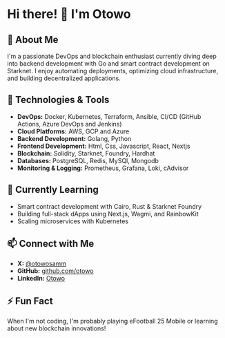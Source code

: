 # Hi there! 👋 I'm Otowo

## 🚀 About Me
I'm a passionate DevOps and blockchain enthusiast currently diving deep into backend development with Go and smart contract development on Starknet. I enjoy automating deployments, optimizing cloud infrastructure, and building decentralized applications.

## 🔧 Technologies & Tools
- **DevOps:** Docker, Kubernetes, Terraform, Ansible, CI/CD (GitHub Actions, Azure DevOps and Jenkins)
- **Cloud Platforms:** AWS, GCP and Azure
- **Backend Development:** Golang, Python
- **Frontend Development:** Html, Css, Javascript, React, Nextjs
- **Blockchain:** Solidity, Starknet, Foundry, Hardhat
- **Databases:** PostgreSQL, Redis, MySQl, Mongodb
- **Monitoring & Logging:** Prometheus, Grafana, Loki, cAdvisor

## 🌱 Currently Learning
- Smart contract development with Cairo, Rust & Starknet Foundry
- Building full-stack dApps using Next.js, Wagmi, and RainbowKit
- Scaling microservices with Kubernetes

## 📫 Connect with Me
- **X:** [@otowosamm](https://x.com/OtowoOps)
- **GitHub:** [github.com/otowo](https://github.com/OtowoSamuel)
- **LinkedIn:** [Otowo](https://www.linkedin.com/in/samuel-otowo-6a2bba215/)


## ⚡ Fun Fact
When I'm not coding, I'm probably playing eFootball 25 Mobile or learning about new blockchain innovations!
